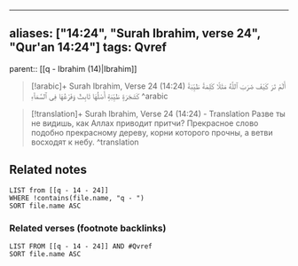 
---
aliases: ["14:24", "Surah Ibrahim, verse 24", "Qur'an 14:24"]
tags: Qvref
---

parent:: [[q - Ibrahim (14)|Ibrahim]]

> [!arabic]+ Surah Ibrahim, Verse 24 (14:24)
> <span class="quran-arabic">أَلَمْ تَرَ كَيْفَ ضَرَبَ ٱللَّهُ مَثَلًا كَلِمَةً طَيِّبَةً كَشَجَرَةٍ طَيِّبَةٍ أَصْلُهَا ثَابِتٌ وَفَرْعُهَا فِى ٱلسَّمَآءِ</span>
^arabic

> [!translation]+ Surah Ibrahim, Verse 24 (14:24) - Translation
> Разве ты не видишь, как Аллах приводит притчи? Прекрасное слово подобно прекрасному дереву, корни которого прочны, а ветви восходят к небу.
^translation



## Related notes
```dataview
LIST from [[q - 14 - 24]]
WHERE !contains(file.name, "q - ")
SORT file.name ASC
```

### Related verses (footnote backlinks)
```dataview
LIST FROM [[q - 14 - 24]] AND #Qvref
SORT file.name ASC
```

